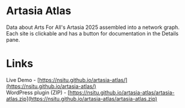 # Artasia Atlas
Data about Arts For All's Artasia 2025 assembled into a network graph. Each site is clickable and has a button for documentation in the Details pane.  
  
# Links
Live Demo - [https://nsitu.github.io/artasia-atlas/](https://nsitu.github.io/artasia-atlas/)  
WordPress plugin (ZIP) - [https://nsitu.github.io/artasia-atlas/artasia-atlas.zip](https://nsitu.github.io/artasia-atlas/artasia-atlas.zip)